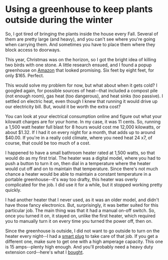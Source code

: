 # Using a greenhouse to keep plants outside during the winter

So, I got tired of bringing the plants inside the house every Fall. Several of them are pretty large (and heavy), and you can't see where you're going when carrying them. And sometimes you have to place them where they block access to doorways.

This year, Christmas was on the horizon, so I got the bright idea of killing two birds with one stone. A little research ensued, and I found a popup greenhouse on [Amazon](https://www.amazon.com/gp/product/B07YTNMCVC/ref=ppx_yo_dt_b_search_asin_title?ie=UTF8&psc=1) that looked promising. Six feet by eight feet, for only $165. Perfect.

This would solve my problem for now, but what about when it gets cold? I googled again, for possible sources of heat--that included a compost pile (not enough room), gas heat (too dangerous), and heat sinks (too passive). I settled on electric heat, even though I knew that running it would drive up our electricity bill. But, would it be worth the extra cost?

You can look at your electrical consumption online and figure out what your kilowatt charges are for  your home. In my case, it was 11 cents. So, running a 1,500 watt heater full blast for 8 hours would cost me 12,000 kilowatts, or about $1.32. If I had it on every night for a month, that adds up to around $40.00. If you're in a really cold climate, where you need heat 24 x7, of course, that could be too much of a cost.

I happened to have a small bathroom heater rated at 1,500 watts, so that would do as my first trial. The heater was a digital model, where you had to push a button to turn it on, then dial in a temperature where the heater would cut off and on to maintain that temperature. Since there's not much chance a heater would be able to maintain a constant temperature in a portable greenhouse--it's way too drafty, this heater was overly complicated for the job. I did use it for a while, but it stopped working pretty quickly.

I had another heater that I never used, as it was an older model, and didn't have those fancy electronics. But, surprisingly, it was better suited for this particular job. The main thing was that it had a manual on-off switch. So, once you turned it on, it stayed on, unlike the first heater, which required you to manually turn it on every time you turned the power off, then on.

Since the greenhouse is outside, I did not want to go outside to turn on the heater every night--I had a [smart plug](https://www.amazon.com/Kasa-Smart-Required-Certified-EP10/dp/B091699Z3W?pd_rd_w=o7Nby&pf_rd_p=2db006dc-2a90-4f80-818a-95125a31dd13&pf_rd_r=8HJVBXRVRYPCM140P0SM&pd_rd_r=dd10fd5c-d159-447a-b2e4-716ee5889a75&pd_rd_wg=hO4WC&pd_rd_i=B091699Z3W&psc=1&ref_=pd_bap_d_rp_1_t) to take care of that job. If you get a different one, make sure to get one with a high amperage capacity. This one is 15 amps--plenty high enough. And you'll probably need a heavy duty extension cord--here's what I [bought](https://www.amazon.com/gp/product/B084RYCWY4/ref=ppx_yo_dt_b_search_asin_title?ie=UTF8&psc=1).
